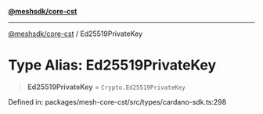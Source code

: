 [**@meshsdk/core-cst**](../README.md)

***

[@meshsdk/core-cst](../globals.md) / Ed25519PrivateKey

# Type Alias: Ed25519PrivateKey

> **Ed25519PrivateKey** = `Crypto.Ed25519PrivateKey`

Defined in: packages/mesh-core-cst/src/types/cardano-sdk.ts:298
